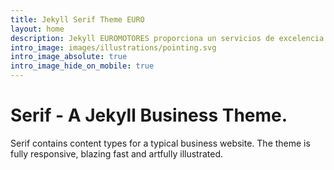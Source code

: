 ```yaml
---
title: Jekyll Serif Theme EURO
layout: home
description: Jekyll EUROMOTORES proporciona un servicios de excelencia en vehículos .
intro_image: images/illustrations/pointing.svg
intro_image_absolute: true
intro_image_hide_on_mobile: true
---
```


# Serif - A Jekyll Business Theme.

Serif contains content types for a typical business website. The theme is fully responsive, blazing fast and artfully illustrated.
